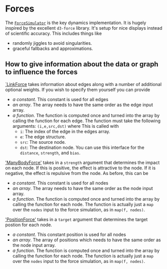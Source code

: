 # Forces

The [`ForceSimulator`](@ref) is the key dynamics implementation. It is hugely inspired
by the excellent `d3-force` library. It's setup for nice displays instead
of scientific accuracy. This includes things like
- randomly jiggles to avoid singularities. 
- graceful fallbacks and approximations.

## How to give information about the data or graph to influence the forces

[`LinkForce](@ref) takes information about edges along with a number of 
additional optional weights. If you wish to specify them yourself you can 
provide

- *a constant*. This constant is used for all edges
- *an array*. The array needs to have the same order as the edge input array. 
- *a function*. The function is computed once and turned into the array by calling
  the function for each edge. The function must take the following arguments:
    `(i,e,src,dst)` where
    This is called with 
    - `i`: The index of the edge in the edges array.
    - `e`: The edge structure.
    - `src`: The source node.
    - `dst`: The destination node.
You can use this interface for the `distance`, `strength`, and `bias`. 

['ManyBodyForce'](@ref) takes in a `strength` argument that determines
the impact on each node. If this is positive, the effect
is attractive to the node. If it is negative, the effect is repulsive 
from the node. As before, this can be 
- *a constant*. This constant is used for all nodes
- *an array*. The array needs to have the same order as the node input array. 
- *a function*. The function is computed once and turned into the array by calling
  the function for each node. The function is actually just a `map` over the 
  `nodes` input to the force simulation, as in `map(f, nodes)`. 

['PositionForce'](@ref) takes in a `target` argument that determines
the target postion for each node. 
- *a constant*. This constant position is used for all nodes
- *an array*. The array of positions which needs to have the same order 
  as the node input array. 
- *a function*. The function is computed once and turned into the array by calling
  the function for each node. The function is actually just a `map` over the 
  `nodes` input to the force simulation, as in `map(f, nodes)`. 

  


